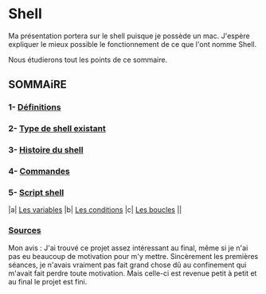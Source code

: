# Shell

Ma présentation portera sur le shell puisque je possède un mac. J'espère expliquer le mieux possible le fonctionnement de ce que l'ont nomme Shell.

Nous étudierons tout les points de ce sommaire.

## SOMMAiRE
### 1- [Définitions](https://github.com/NemsB/Shell/blob/main/definition.md#1--quest-ce-que-le-shell-)
### 2- [Type de shell existant](https://github.com/NemsB/Shell/blob/main/typedeshell.md#type-de-shell)
### 3- [Histoire du shell](https://github.com/NemsB/Shell/blob/main/histoire.md)
### 4- [Commandes](https://github.com/NemsB/Shell/blob/main/commande.md)
### 5- [Script shell](https://github.com/NemsB/Shell/blob/main/scriptshell.md)
   |a| [Les variables](https://github.com/NemsB/Shell/blob/main/variable.md#les-variables)
   |b| [Les conditions](https://github.com/NemsB/Shell/blob/main/condition.md#les-conditions)
   |c| [Les boucles](https://github.com/NemsB/Shell/blob/main/boucle.md#les-boucles) ||


### [Sources](https://github.com/NemsB/Shell/blob/main/source.md)

Mon avis : J'ai trouvé ce projet assez intéressant au final, même si je n'ai pas eu beaucoup de motivation pour m'y mettre. Sincèrement les premières séances, je n'avais vraiment pas fait grand chose dû au confinement qui m'avait fait perdre toute motivation. Mais celle-ci est revenue petit à petit et au final le projet est fini.
